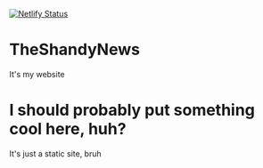 [![Netlify Status](https://api.netlify.com/api/v1/badges/64c40a01-b841-4b39-b3ed-f4035ab562e7/deploy-status)](https://app.netlify.com/sites/blissful-bassi-52b61b/deploys)

# TheShandyNews
It's my website


# I should probably put something cool here, huh?

It's just a static site, bruh